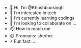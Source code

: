 - 👋 Hi, I’m @Khushboosingh
- 👀 I’m interested in tech
- 🌱 I’m currently learning codings
- 💞️ I’m looking to collaborate on ...
- 📫 How to reach me 
- 😄 Pronouns: she/her
- ⚡ Fun fact: ...

<!---
Khushboosingh114/Khushboosingh114 is a ✨ special ✨ repository because its `README.md` (this file) appears on your GitHub profile.
You can click the Preview link to take a look at your changes.
--->
